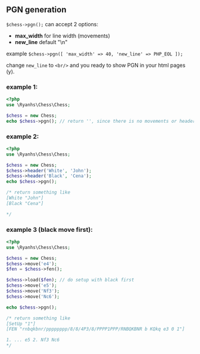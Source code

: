## PGN generation

`$chess->pgn();` can accept 2 options:
- **max_width** for line width (movements)
- **new_line** default "\n"
  
example `$chess->pgn([ 'max_width' => 40, 'new_line' => PHP_EOL ]);`

change `new_line` to `<br/>` and you ready to show PGN in your html pages (y).

### example 1:
```php
<?php
use \Ryanhs\Chess\Chess;

$chess = new Chess;
echo $chess->pgn(); // return '', since there is no movements or header
```

### example 2:
```php
<?php
use \Ryanhs\Chess\Chess;

$chess = new Chess;
$chess->header('White', 'John');
$chess->header('Black', 'Cena');
echo $chess->pgn();

/* return something like
[White "John"]
[Black "Cena"]

*/
```

### example 3 (**black move first**):
```php
<?php
use \Ryanhs\Chess\Chess;

$chess = new Chess;
$chess->move('e4');
$fen = $chess->fen();

$chess->load($fen); // do setup with black first
$chess->move('e5');
$chess->move('Nf3');
$chess->move('Nc6');

echo $chess->pgn();

/* return something like
[SetUp "1"]
[FEN "rnbqkbnr/pppppppp/8/8/4P3/8/PPPP1PPP/RNBQKBNR b KQkq e3 0 1"]

1. ... e5 2. Nf3 Nc6
*/
```
